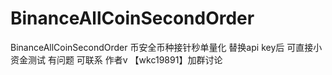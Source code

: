 # BinanceAllCoinSecondOrder
BinanceAllCoinSecondOrder 币安全币种接针秒单量化 替换api key后 可直接小资金测试
有问题 可联系 作者v 【wkc19891】加群讨论
